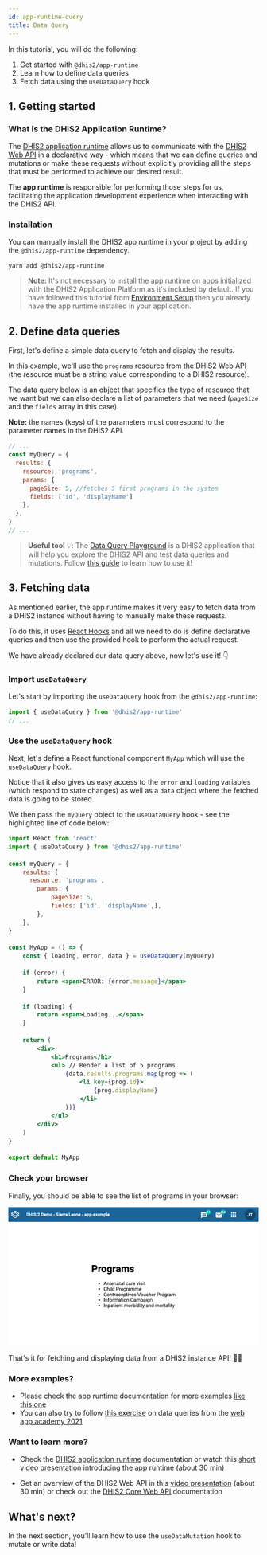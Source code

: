 ```yaml
---
id: app-runtime-query
title: Data Query  
---
```


In this tutorial, you will do the following: 

1. Get started with `@dhis2/app-runtime` 
2. Learn how to define data queries 
3. Fetch data using the `useDataQuery` hook

## 1. Getting started 

### What is the DHIS2 Application Runtime?

The [DHIS2 application runtime](https://runtime.dhis2.nu/#/getting-started)  allows us to communicate with the [DHIS2 Web API](https://docs.dhis2.org/en/develop/using-the-api/dhis-core-version-master/metadata.html#webapi_browsing_the_web_api) in a declarative way - which means that we can define queries and mutations or make these requests without explicitly providing all the steps that must be performed to achieve our desired result. 

The **app runtime** is responsible for performing those steps for us, facilitating the application development experience when interacting with the DHIS2 API. 

### Installation

You can manually install the DHIS2 app runtime in your project by adding the `@dhis2/app-runtime` dependency. 

```shell
yarn add @dhis2/app-runtime
```

> **Note:** It's not necessary to install the app runtime on apps initialized with the DHIS2 Application Platform as it's included by default. If you have followed this tutorial from [Environment Setup](/docs/tutorials/setup-env) then you already have the app runtime installed in your application. 

## 2. Define data queries

First, let's define a simple data query to fetch and display the results.  

In this example, we'll use the `programs` resource from the DHIS2 Web API (the resource must be a string value corresponding to a DHIS2 resource). 

The data query below is an object that specifies the type of resource that we want but we can also declare a list of parameters that we need (`pageSize` and the `fields` array in this case). 

**Note:** the names (keys) of the parameters must correspond to the parameter names in the DHIS2 API.

```jsx title="src/App.js"
// ...
const myQuery = {
  results: {
    resource: 'programs',
    params: {
      pageSize: 5, //fetches 5 first programs in the system
      fields: ['id', 'displayName']
    },
  },
}
// ...
```

> **Useful tool** 💡: The [Data Query Playground](https://runtime.dhis2.nu/playground/) is a DHIS2 application that will help you explore the DHIS2 API and test data queries and mutations. Follow [this guide](/docs/guides/query-playground) to learn how to use it! 

## 3. Fetching data 

As mentioned earlier, the app runtime makes it very easy to fetch data from a DHIS2 instance without having to manually make these requests.

To do this, it uses [React Hooks](https://reactjs.org/docs/hooks-intro.html) and all we need to do is define declarative queries and then use the provided hook to perform the actual request. 

We have already declared our data query above, now let's use it! 👇 

### Import `useDataQuery` 

Let's start by importing the `useDataQuery` hook from the `@dhis2/app-runtime`: 

```jsx title="src/App.js"
import { useDataQuery } from '@dhis2/app-runtime'
// ...

```

### Use the `useDataQuery` hook

Next, let's define a React functional component `MyApp` which will use the `useDataQuery` hook. 

Notice that it also gives us easy access to the `error` and `loading` variables (which respond to state changes) as well as a `data` object where the fetched data is going to be stored. 

We then pass the `myQuery` object to the `useDataQuery` hook - see the highlighted line of code below: 

```jsx {15} title="src/App.js"
import React from 'react'
import { useDataQuery } from '@dhis2/app-runtime'

const myQuery = {
    results: {
      resource: 'programs',
        params: {
            pageSize: 5,
            fields: ['id', 'displayName',],
        },
    },
}

const MyApp = () => {
    const { loading, error, data } = useDataQuery(myQuery)

    if (error) {
        return <span>ERROR: {error.message}</span>
    }

    if (loading) {
        return <span>Loading...</span>
    }

    return (
        <div>
            <h1>Programs</h1>
            <ul> // Render a list of 5 programs 
                {data.results.programs.map(prog => (
                    <li key={prog.id}>
                        {prog.displayName}
                    </li>
                ))}
            </ul>
        </div>
    )
}

export default MyApp
```

### Check your browser 

Finally, you should be able to see the list of programs in your browser: 

![](./assets/app-runtime-data-query.png)

That's it for fetching and displaying data from a DHIS2 instance API! 👏🏽

### More examples? 

* Please check the app runtime documentation for more examples [like this one](https://github.com/dhis2/app-runtime/blob/master/examples/cra/src/components/IndicatorList.js) 
* You can also try to follow [this exercise](
https://github.com/dhis2/academy-web-app-dev-2021/tree/main/workshop-1/04-app-runtime/query ) on data queries from the [web app academy 2021](/events/academy-workshops-2021)

### Want to learn more?  

* Check the [DHIS2 application runtime](https://runtime.dhis2.nu/#/) documentation or watch this [short video presentation](https://youtu.be/pvIppH5plMU?list=PLo6Seh-066Rze0f3zo-mIRRueKdhw4Vnm&t=54) introducing the app runtime (about 30 min)

* Get an overview of the DHIS2 Web API in this [video presentation](https://youtu.be/F95LTzAzESQ?list=PLo6Seh-066Rze0f3zo-mIRRueKdhw4Vnm) (about 30 min) or check out the [DHIS2 Core Web API](https://docs.dhis2.org/en/develop/using-the-api/dhis-core-version-master/introduction.html) documentation 

## What's next? 

In the next section, you’ll learn how to use the `useDataMutation` hook to mutate or write data! 



